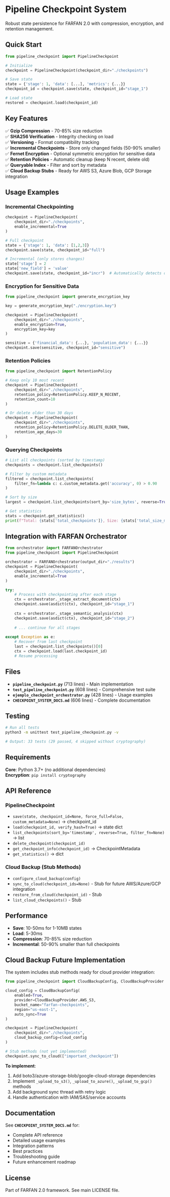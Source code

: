 # Pipeline Checkpoint System

Robust state persistence for FARFAN 2.0 with compression, encryption, and retention management.

## Quick Start

```python
from pipeline_checkpoint import PipelineCheckpoint

# Initialize
checkpoint = PipelineCheckpoint(checkpoint_dir="./checkpoints")

# Save state
state = {'stage': 1, 'data': [...], 'metrics': {...}}
checkpoint_id = checkpoint.save(state, checkpoint_id="stage_1")

# Load state
restored = checkpoint.load(checkpoint_id)
```

## Key Features

✅ **Gzip Compression** - 70-85% size reduction  
✅ **SHA256 Verification** - Integrity checking on load  
✅ **Versioning** - Format compatibility tracking  
✅ **Incremental Checkpoints** - Store only changed fields (50-90% smaller)  
✅ **Fernet Encryption** - Optional symmetric encryption for sensitive data  
✅ **Retention Policies** - Automatic cleanup (keep N recent, delete old)  
✅ **Queryable Index** - Filter and sort by metadata  
✅ **Cloud Backup Stubs** - Ready for AWS S3, Azure Blob, GCP Storage integration  

## Usage Examples

### Incremental Checkpointing
```python
checkpoint = PipelineCheckpoint(
    checkpoint_dir="./checkpoints",
    enable_incremental=True
)

# Full checkpoint
state = {'stage': 1, 'data': [1,2,3]}
checkpoint.save(state, checkpoint_id="full")

# Incremental (only stores changes)
state['stage'] = 2
state['new_field'] = 'value'
checkpoint.save(state, checkpoint_id="incr")  # Automatically detects delta
```

### Encryption for Sensitive Data
```python
from pipeline_checkpoint import generate_encryption_key

key = generate_encryption_key("./encryption.key")

checkpoint = PipelineCheckpoint(
    checkpoint_dir="./checkpoints",
    enable_encryption=True,
    encryption_key=key
)

sensitive = {'financial_data': {...}, 'population_data': {...}}
checkpoint.save(sensitive, checkpoint_id="sensitive")
```

### Retention Policies
```python
from pipeline_checkpoint import RetentionPolicy

# Keep only 10 most recent
checkpoint = PipelineCheckpoint(
    checkpoint_dir="./checkpoints",
    retention_policy=RetentionPolicy.KEEP_N_RECENT,
    retention_count=10
)

# Or delete older than 30 days
checkpoint = PipelineCheckpoint(
    checkpoint_dir="./checkpoints",
    retention_policy=RetentionPolicy.DELETE_OLDER_THAN,
    retention_age_days=30
)
```

### Querying Checkpoints
```python
# List all checkpoints (sorted by timestamp)
checkpoints = checkpoint.list_checkpoints()

# Filter by custom metadata
filtered = checkpoint.list_checkpoints(
    filter_fn=lambda c: c.custom_metadata.get('accuracy', 0) > 0.90
)

# Sort by size
largest = checkpoint.list_checkpoints(sort_by='size_bytes', reverse=True)

# Get statistics
stats = checkpoint.get_statistics()
print(f"Total: {stats['total_checkpoints']}, Size: {stats['total_size_mb']} MB")
```

## Integration with FARFAN Orchestrator

```python
from orchestrator import FARFANOrchestrator
from pipeline_checkpoint import PipelineCheckpoint

orchestrator = FARFANOrchestrator(output_dir="./results")
checkpoint = PipelineCheckpoint(
    checkpoint_dir="./checkpoints",
    enable_incremental=True
)

try:
    # Process with checkpointing after each stage
    ctx = orchestrator._stage_extract_document(ctx)
    checkpoint.save(asdict(ctx), checkpoint_id="stage_1")
    
    ctx = orchestrator._stage_semantic_analysis(ctx)
    checkpoint.save(asdict(ctx), checkpoint_id="stage_2")
    
    # ... continue for all stages
    
except Exception as e:
    # Recover from last checkpoint
    last = checkpoint.list_checkpoints()[0]
    ctx = checkpoint.load(last.checkpoint_id)
    # Resume processing
```

## Files

- **`pipeline_checkpoint.py`** (713 lines) - Main implementation
- **`test_pipeline_checkpoint.py`** (608 lines) - Comprehensive test suite
- **`ejemplo_checkpoint_orchestrator.py`** (428 lines) - Usage examples
- **`CHECKPOINT_SYSTEM_DOCS.md`** (606 lines) - Complete documentation

## Testing

```bash
# Run all tests
python3 -m unittest test_pipeline_checkpoint.py -v

# Output: 33 tests (29 passed, 4 skipped without cryptography)
```

## Requirements

**Core**: Python 3.7+ (no additional dependencies)  
**Encryption**: `pip install cryptography`  

## API Reference

### PipelineCheckpoint
- `save(state, checkpoint_id=None, force_full=False, custom_metadata=None)` → checkpoint_id
- `load(checkpoint_id, verify_hash=True)` → state dict
- `list_checkpoints(sort_by='timestamp', reverse=True, filter_fn=None)` → list
- `delete_checkpoint(checkpoint_id)`
- `get_checkpoint_info(checkpoint_id)` → CheckpointMetadata
- `get_statistics()` → dict

### Cloud Backup (Stub Methods)
- `configure_cloud_backup(config)`
- `sync_to_cloud(checkpoint_ids=None)` - Stub for future AWS/Azure/GCP integration
- `restore_from_cloud(checkpoint_id)` - Stub
- `list_cloud_checkpoints()` - Stub

## Performance

- **Save**: 10-50ms for 1-10MB states
- **Load**: 5-30ms
- **Compression**: 70-85% size reduction
- **Incremental**: 50-90% smaller than full checkpoints

## Cloud Backup Future Implementation

The system includes stub methods ready for cloud provider integration:

```python
from pipeline_checkpoint import CloudBackupConfig, CloudBackupProvider

cloud_config = CloudBackupConfig(
    enabled=True,
    provider=CloudBackupProvider.AWS_S3,
    bucket_name="farfan-checkpoints",
    region="us-east-1",
    auto_sync=True
)

checkpoint = PipelineCheckpoint(
    checkpoint_dir="./checkpoints",
    cloud_backup_config=cloud_config
)

# Stub methods (not yet implemented)
checkpoint.sync_to_cloud(["important_checkpoint"])
```

**To implement**:
1. Add boto3/azure-storage-blob/google-cloud-storage dependencies
2. Implement `_upload_to_s3()`, `_upload_to_azure()`, `_upload_to_gcp()` methods
3. Add background sync thread with retry logic
4. Handle authentication with IAM/SAS/service accounts

## Documentation

See **`CHECKPOINT_SYSTEM_DOCS.md`** for:
- Complete API reference
- Detailed usage examples
- Integration patterns
- Best practices
- Troubleshooting guide
- Future enhancement roadmap

## License

Part of FARFAN 2.0 framework. See main LICENSE file.
